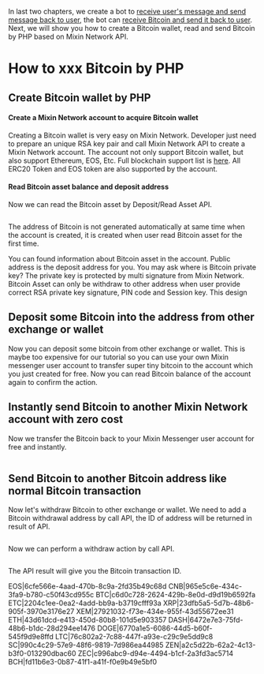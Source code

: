 In last two chapters, we create a bot to [receive user's message and send message back to user](https://github.com/wenewzhang/mixin_labs-php-bot/blob/master/README.md), the bot can [receive Bitcoin and send it back to user](https://github.com/wenewzhang/mixin_labs-php-bot/blob/master/README2.md). Next, we will show you how to create a Bitcoin wallet, read and send Bitcoin by PHP based on Mixin Network API.

# How to xxx Bitcoin by PHP
## Create Bitcoin wallet by PHP
#### Create a Mixin Network account to acquire Bitcoin wallet
Creating a Bitcoin wallet is very easy on Mixin Network. Developer just need to prepare an unique RSA key pair and call Mixin Network API to create a Mixin Network account. The account not only support Bitcoin wallet, but also support Ethereum, EOS, Etc. Full blockchain support list is [here](https://mixin.one/network/chains). All ERC20 Token and EOS token are also supported by the account.

#### Read Bitcoin asset balance and deposit address
Now we can read the Bitcoin asset by Deposit/Read Asset API. 
```
```
The address of Bitcoin is not generated automatically at same time when the account is created, it is created when user read Bitcoin asset for the first time.

You can found information about Bitcoin asset in the account. Public address is the deposit address for you. You may ask where is Bitcoin private key? The private key is protected by multi signature from Mixin Network. Bitcoin Asset can only be withdraw to other address when user provide correct RSA private key signature, PIN code and Session key. This design

## Deposit some Bitcoin into the address from other exchange or wallet
Now you can deposit some bitcoin from other exchange or wallet. This is maybe too expensive for our tutorial so you can use your own Mixin messenger user account to transfer super tiny bitcoin to the account which you just created for free.
Now you can read Bitcoin balance of the account again to confirm the action.

## Instantly send Bitcoin to another Mixin Network account with zero cost
Now we transfer the Bitcoin back to your Mixin Messenger user account for free and instantly.
```
```
## Send Bitcoin to another Bitcoin address like normal Bitcoin transaction
Now let's withdraw Bitcoin to other exchange or wallet. We need to add a Bitcoin withdrawal address by call API, the ID of address will be returned in result of API.
```
```
Now we can perform a withdraw action by call API.
```
```
The API result will give you the Bitcoin transaction ID.



EOS|6cfe566e-4aad-470b-8c9a-2fd35b49c68d
CNB|965e5c6e-434c-3fa9-b780-c50f43cd955c
BTC|c6d0c728-2624-429b-8e0d-d9d19b6592fa
ETC|2204c1ee-0ea2-4add-bb9a-b3719cfff93a
XRP|23dfb5a5-5d7b-48b6-905f-3970e3176e27
XEM|27921032-f73e-434e-955f-43d55672ee31
ETH|43d61dcd-e413-450d-80b8-101d5e903357
DASH|6472e7e3-75fd-48b6-b1dc-28d294ee1476
DOGE|6770a1e5-6086-44d5-b60f-545f9d9e8ffd
LTC|76c802a2-7c88-447f-a93e-c29c9e5dd9c8
SC|990c4c29-57e9-48f6-9819-7d986ea44985
ZEN|a2c5d22b-62a2-4c13-b3f0-013290dbac60
ZEC|c996abc9-d94e-4494-b1cf-2a3fd3ac5714
BCH|fd11b6e3-0b87-41f1-a41f-f0e9b49e5bf0
